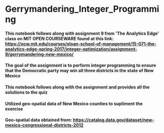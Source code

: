 # Gerrymandering_Integer_Programming

#### This notebook follows along with assignment 9 from 'The Analytics Edge' class on MIT OPEN COURSEWARE found at this link: https://ocw.mit.edu/courses/sloan-school-of-management/15-071-the-analytics-edge-spring-2017/integer-optimization/assignment-9/gerrymandering-new-mexico/
#### The goal of the assignment is to perform integer programming to ensure that the Democratic party may win all three districts in the state of New Mexico
#### This notebook follows along with the assignment and provides all the solutions to the quiz
#### Utilized geo-spatial data of New Mexico counties to supliment the exercise
#### Geo-spatial data obtained from: https://catalog.data.gov/dataset/new-mexico-congressional-districts-2012 
 
